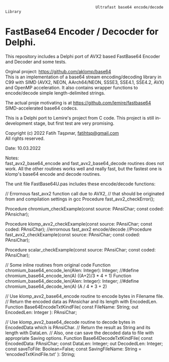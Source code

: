                                             Ultrafast base64 encode/decode Library                

# FastBase64 Encoder / Decocder for Delphi.

This repository includes a Delphi port of AVX2 based FastBase64 Encoder and Decoder and some tests.
                                                                              

                                                                              
Orginal project: https://github.com/aklomp/base64                            
This is an implementation of a base64 stream encoding/decoding library in C99 with SIMD (AVX2, NEON, AArch64/NEON, SSSE3, SSE4.1, SSE4.2, AVX) and OpenMP acceleration. It also contains wrapper functions to encode/decode simple length-delimited strings.                                                    

The actual proje motivating is at https://github.com/lemire/fastbase64     
SIMD-accelerated base64 codecs.                                              
                                                                            
This is a Delphi port to Lemire's project from C code. This project is still in-development stage, but first test are very promising.
                                                                          
Copyright (c) 2022 Fatih Taşpınar, fatihtsp@gmail.com                     
All rights reserved.                                                      
                                                                          
Date: 10.03.2022                                                          
                                                                          
Notes:                                                                    
fast_avx2_base64_encode and fast_avx2_base64_decode routines does not work. All the other routines works well and really fast, but the fastest one is klomp's base64 encode and decode routines.


The unit file FastBase64U.pas includes these encode/decode functions:

// Errornous fast_avx2 function call due to AVX2, 
// that should be originated from and compilation settings in gcc
Procedure fast_avx2_checkError();

Procedure chromium_checkExample(const source: PAnsiChar; const coded: PAnsichar);

Procedure klomp_avx2_checkExample(const source: PAnsiChar; const coded: PAnsiChar);
//errornous  fast_avx2 encode/decode
//Procedure fast_avx2_checkExample(const source: PAnsiChar; const coded: PAnsiChar);

Procedure scalar_checkExample(const source: PAnsiChar; const coded: PAnsiChar);

// Some inline routines from original code
Function chromium_base64_encode_len(Alen: Integer): Integer; //#define chromium_base64_encode_len(A) ((A+2)/3 * 4 + 1)
Function chromium_base64_decode_len(Alen: Integer): Integer; //#define chromium_base64_decode_len(A) (A / 4 * 3 + 2)


// Use klomp_avx2_base64_encode routine to encode bytes in Filename file.
// Return the encoded data as PAnsichar and its length with EncodedLen.
Function Base64EncodeTxtKindFile( const FileName: String; out EncodedLen: Integer ): PAnsiChar;

// Use klomp_avx2_base64_decode routine to decode bytes in EncodedData which is PAnsiChar.
// Return the result as String and its length with DataLen.
// Also, one can save the decoded data to file with appropriate Saving options.
Function Base64DecodeTxtKindFile( const EncodedData: PAnsiChar; const DataLen: Integer;
                                  out DecodedLen: Integer;
                                  const saveToFile: Boolean=False;
                                  const SavingFileName: String = 'encodedTxtKindFile.txt' ): String;
